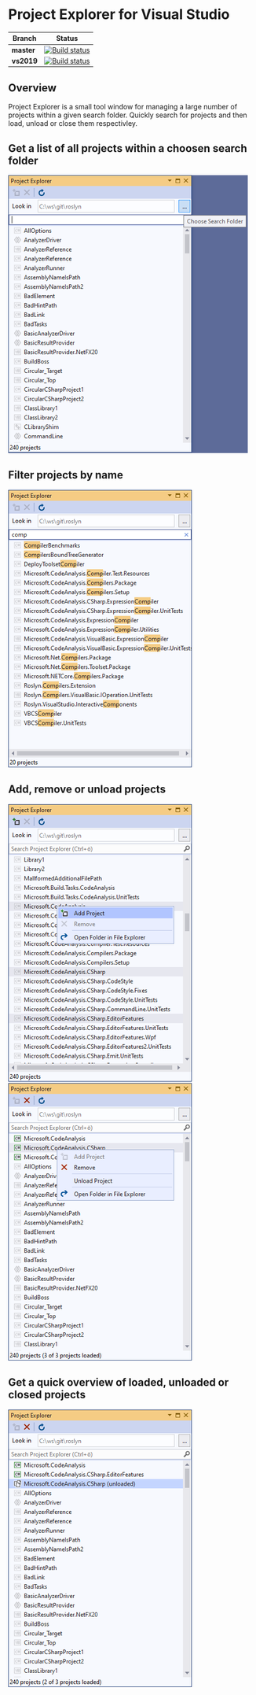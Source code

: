 # Project Explorer for Visual Studio
| Branch | Status |
|--------|---------|
|**master**|[![Build status](https://ci.appveyor.com/api/projects/status/05g0g9psl00an3nq?svg=true)](https://ci.appveyor.com/project/IInspectable/projectexplorer)|
|**vs2019**|[![Build status](https://ci.appveyor.com/api/projects/status/05g0g9psl00an3nq/branch/vs2019?svg=true)](https://ci.appveyor.com/project/IInspectable/iinspectable-projectexplorer/branch/vs2019)|

## Overview
Project Explorer is a small tool window for managing a large number of projects within a given search folder. 
Quickly search for projects and then load, unload or close them respectivley. 

## Get a list of all projects within a choosen search folder
![](_art/pe.png)

## Filter projects by name
![](_art/pe_filter.png)

## Add, remove or unload projects
![](_art/pe_context_menu.png)
![](_art/pe_context_menu_loaded.png)

## Get a quick overview of loaded, unloaded or closed projects
![](_art/pe_project_status.png)
